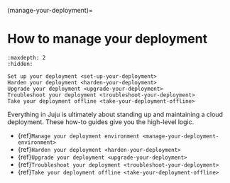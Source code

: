 (manage-your-deployment)=
# How to manage your deployment


```{toctree}
:maxdepth: 2
:hidden:

Set up your deployment <set-up-your-deployment>
Harden your deployment <harden-your-deployment>
Upgrade your deployment <upgrade-your-deployment>
Troubleshoot your deployment <troubleshoot-your-deployment>
Take your deployment offline <take-your-deployment-offline>

```

Everything in Juju is ultimately about standing up and maintaining a cloud deployment. These how-to guides give you the high-level logic.

- {ref}`Manage your deployment environment <manage-your-deployment-environment>`
- {ref}`Harden your deployment <harden-your-deployment>`
- {ref}`Upgrade your deployment <upgrade-your-deployment>`
- {ref}`Troubleshoot your deployment <troubleshoot-your-deployment>`
- {ref}`Take your deployment offline <take-your-deployment-offline>`
